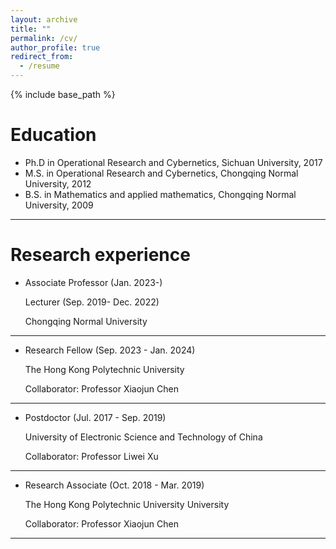 ```yaml
---
layout: archive
title: ""
permalink: /cv/
author_profile: true
redirect_from:
  - /resume
---
```


{% include base_path %}



Education
======
* Ph.D in Operational Research and Cybernetics, Sichuan University, 2017
* M.S. in Operational Research and Cybernetics, Chongqing Normal University, 2012
* B.S. in Mathematics and applied mathematics, Chongqing Normal University, 2009

---

Research experience
======
* Associate Professor (Jan. 2023-)
  
  Lecturer (Sep. 2019- Dec. 2022)
  
  Chongqing Normal University 

---

* Research Fellow (Sep. 2023 - Jan. 2024)
  
  The Hong Kong Polytechnic University
  
  Collaborator: Professor Xiaojun Chen

---

* Postdoctor (Jul. 2017 - Sep. 2019)
   
  University of Electronic Science and Technology of China
  
  Collaborator: Professor Liwei Xu
  
---

* Research Associate (Oct. 2018 - Mar. 2019)
  
  The Hong Kong Polytechnic University University
  
  Collaborator: Professor Xiaojun Chen 

---
